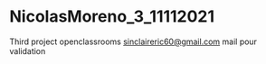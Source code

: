 # NicolasMoreno_3_11112021
Third project openclassrooms 
sinclaireric60@gmail.com mail pour validation